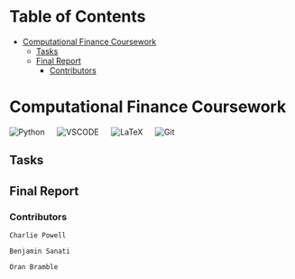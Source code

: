 Table of Contents
=================

* [Computational Finance Coursework](#computational-finance-coursework)
   * [Tasks](#tasks)
   * [Final Report](#final-report)
      * [Contributors](#contributors)

# Computational Finance Coursework

![Python](https://img.shields.io/badge/python-3670A0?style=for-the-badge&logo=python&logoColor=ffdd54) &emsp;
![VSCODE](https://img.shields.io/badge/Visual_Studio_Code-0078D4?style=for-the-badge&logo=visual%20studio%20code&logoColor=white) &emsp;
![LaTeX](https://img.shields.io/badge/latex-%23008080.svg?style=for-the-badge&logo=latex&logoColor=white) &emsp;
![Git](https://img.shields.io/badge/git-%23F05033.svg?style=for-the-badge&logo=git&logoColor=white)

## Tasks

## Final Report

### Contributors
`Charlie Powell`

`Benjamin Sanati`

`Oran Bramble`